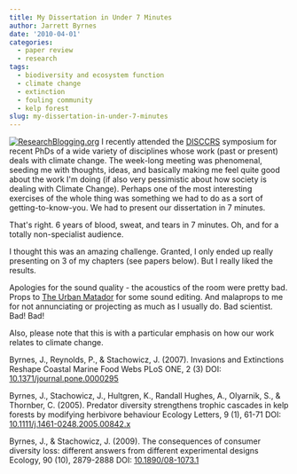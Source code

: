 ```yaml
---
title: My Dissertation in Under 7 Minutes
author: Jarrett Byrnes
date: '2010-04-01'
categories:
  - paper review
  - research
tags:
  - biodiversity and ecosystem function
  - climate change
  - extinction
  - fouling community
  - kelp forest
slug: my-dissertation-in-under-7-minutes
---
```


[![ResearchBlogging.org](http://www.researchblogging.org/public/citation_icons/rb2_large_gray.png)](http://www.researchblogging.org)
I recently attended the [DISCCRS](http://disccrs.org) symposium for recent PhDs of a wide variety of disciplines whose work (past or present) deals with climate change.  The week-long meeting was phenomenal, seeding me with thoughts, ideas, and basically making me feel quite good about the work I'm doing (if also very pessimistic about how society is dealing with Climate Change).  Perhaps one of the most interesting exercises of the whole thing was something we had to do as a sort of getting-to-know-you.  We had to present our dissertation in 7 minutes.

That's right.  6 years of blood, sweat, and tears in 7 minutes.  Oh, and for a totally non-specialist audience.

I thought this was an amazing challenge.  Granted, I only ended up really presenting on 3 of my chapters (see papers below).  But I really liked the results.

Apologies for the sound quality - the acoustics of the room were pretty bad.  Props to [The Urban Matador](http://notquite.net/) for some sound editing.  And malaprops to me for not annunciating or projecting as much as I usually do.  Bad scientist.  Bad! Bad!

Also, please note that this is with a particular emphasis on how our work relates to climate change.

Byrnes, J., Reynolds, P., & Stachowicz, J. (2007). Invasions and Extinctions Reshape Coastal Marine Food Webs PLoS ONE, 2 (3) DOI: [10.1371/journal.pone.0000295](http://dx.doi.org/10.1371/journal.pone.0000295)

Byrnes, J., Stachowicz, J., Hultgren, K., Randall Hughes, A., Olyarnik, S., & Thornber, C. (2005). Predator diversity strengthens trophic cascades in kelp forests by modifying herbivore behaviour Ecology Letters, 9 (1), 61-71 DOI: [10.1111/j.1461-0248.2005.00842.x](http://dx.doi.org/10.1111/j.1461-0248.2005.00842.x)

Byrnes, J., & Stachowicz, J. (2009). The consequences of consumer diversity loss: different answers from different experimental designs Ecology, 90 (10), 2879-2888 DOI: [10.1890/08-1073.1](http://dx.doi.org/10.1890/08-1073.1)
